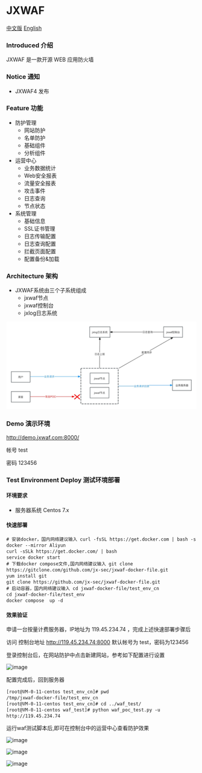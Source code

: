 # JXWAF

[中文版](https://github.com/jx-sec/jxwaf/blob/master/README.md)
[English](https://github.com/jx-sec/jxwaf/blob/master/English.md)

### Introduced 介绍

JXWAF 是一款开源 WEB 应用防火墙

### Notice 通知

- JXWAF4 发布

### Feature 功能

- 防护管理
  - 网站防护
  - 名单防护
  - 基础组件
  - 分析组件
- 运营中心
  - 业务数据统计
  - Web安全报表
  - 流量安全报表
  - 攻击事件
  - 日志查询
  - 节点状态
- 系统管理
  - 基础信息
  - SSL证书管理
  - 日志传输配置
  - 日志查询配置
  - 拦截页面配置
  - 配置备份&加载

### Architecture 架构
- JXWAF系统由三个子系统组成
  - jxwaf节点
  - jxwaf控制台
  - jxlog日志系统 

![jxwaf_architecture](img/jxwaf_architecture.jpg)

### Demo 演示环境

http://demo.jxwaf.com:8000/

帐号  test

密码  123456

### Test Environment Deploy 测试环境部署 

#### 环境要求

- 服务器系统 Centos 7.x

#### 快速部署

```
# 安装docker，国内网络建议输入 curl -fsSL https://get.docker.com | bash -s docker --mirror Aliyun
curl -sSLk https://get.docker.com/ | bash
service docker start
# 下载docker compose文件,国内网络建议输入 git clone https://gitclone.com/github.com/jx-sec/jxwaf-docker-file.git
yum install git
git clone https://github.com/jx-sec/jxwaf-docker-file.git
# 启动容器，国内网络建议输入 cd jxwaf-docker-file/test_env_cn
cd jxwaf-docker-file/test_env
docker compose  up -d
```

#### 效果验证

申请一台按量计费服务器，IP地址为 119.45.234.74 ，完成上述快速部署步骤后

访问 控制台地址  http://119.45.234.74:8000  默认帐号为 test，密码为123456

登录控制台后，在网站防护中点击新建网站，参考如下配置进行设置

![image](https://github.com/jx-sec/jxwaf/assets/9301820/b0128902-3d86-49e6-899a-9a75c2d35aaf)

配置完成后，回到服务器 

```
[root@VM-0-11-centos test_env_cn]# pwd
/tmp/jxwaf-docker-file/test_env_cn
[root@VM-0-11-centos test_env_cn]# cd ../waf_test/
[root@VM-0-11-centos waf_test]# python waf_poc_test.py -u http://119.45.234.74
```

运行waf测试脚本后,即可在控制台中的运营中心查看防护效果

![image](https://github.com/jx-sec/jxwaf/assets/9301820/1dd779f8-c64b-4706-9fa3-8abb94192c37)

![image](https://github.com/jx-sec/jxwaf/assets/9301820/7e42194c-cada-4e0a-9fec-9f4c57dbbc7d)

![image](https://github.com/jx-sec/jxwaf/assets/9301820/5034934a-339d-40b4-92dc-3bd3ff4719c0)
